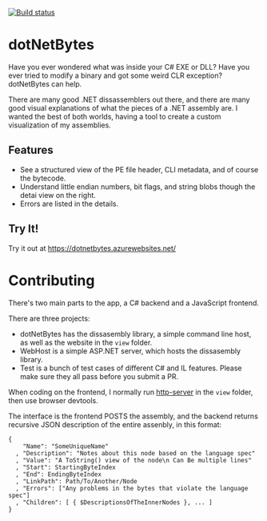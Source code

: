 [![Build status](https://ci.appveyor.com/api/projects/status/4ejfir3fhv80rhjv/branch/master?svg=true)](https://ci.appveyor.com/project/darthwalsh/dotnetbytes/branch/master)


dotNetBytes
===========

Have you ever wondered what was inside your C# EXE or DLL? Have you ever tried to modify a binary and got some weird CLR exception? dotNetBytes can help.

There are many good .NET dissassemblers out there, and there are many good visual explanations of what the pieces of a .NET assembly are. I wanted the best of both worlds, having a tool to create a custom visualization of my assemblies.

Features
--------
- See a structured view of the PE file header, CLI metadata, and of course the bytecode.
- Understand little endian numbers, bit flags, and string blobs though the detai view on the right.
- Errors are listed in the details.

Try It!
-------

Try it out at https://dotnetbytes.azurewebsites.net/

Contributing
============

There's two main parts to the app, a C# backend and a JavaScript frontend.

There are three projects:
 - dotNetBytes has the dissasembly library, a simple command line host, as well as the website in the `view` folder.
 - WebHost is a simple ASP.NET server, which hosts the dissasembly library.
 - Test is a bunch of test cases of different C# and IL features. Please make sure they all pass before you submit a PR.

When coding on the frontend, I normally run [http-server](https://www.npmjs.com/package/http-server) in the `view` folder, then use browser devtools.

The interface is the frontend POSTS the assembly, and the backend returns recursive JSON description of the entire assenbly, in this format:

	{
        "Name": "SomeUniqueName"
	  , "Description": "Notes about this node based on the language spec"
	  , "Value": "A ToString() view of the node\n Can Be multiple lines"
	  , "Start": StartingByteIndex
	  , "End": EndingByteIndex
	  , "LinkPath": Path/To/Another/Node
	  , "Errors": ["Any problems in the bytes that violate the language spec"]
	  , "Children": [ { $DescriptionsOfTheInnerNodes }, ... ]
    }

